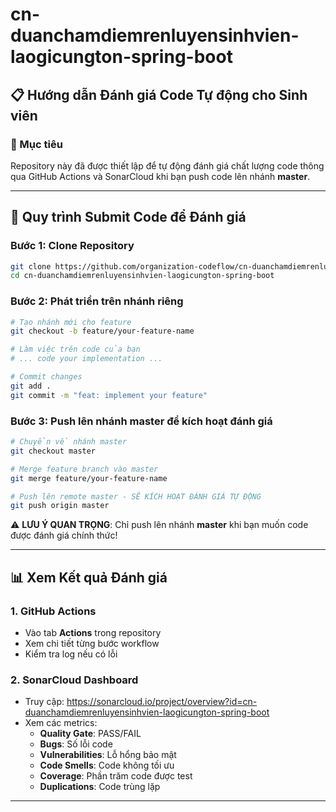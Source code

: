 # cn-duanchamdiemrenluyensinhvien-laogicungton-spring-boot
## 📋 Hướng dẫn Đánh giá Code Tự động cho Sinh viên

### 🎯 Mục tiêu
Repository này đã được thiết lập để tự động đánh giá chất lượng code thông qua GitHub Actions và SonarCloud khi bạn push code lên nhánh **master**.

---

## 🚀 Quy trình Submit Code để Đánh giá

### Bước 1: Clone Repository
```bash
git clone https://github.com/organization-codeflow/cn-duanchamdiemrenluyensinhvien-laogicungton-spring-boot.git
cd cn-duanchamdiemrenluyensinhvien-laogicungton-spring-boot
```

### Bước 2: Phát triển trên nhánh riêng
```bash
# Tạo nhánh mới cho feature
git checkout -b feature/your-feature-name

# Làm việc trên code của bạn
# ... code your implementation ...

# Commit changes
git add .
git commit -m "feat: implement your feature"
```

### Bước 3: Push lên nhánh master để kích hoạt đánh giá
```bash
# Chuyển về nhánh master
git checkout master

# Merge feature branch vào master
git merge feature/your-feature-name

# Push lên remote master - SẼ KÍCH HOẠT ĐÁNH GIÁ TỰ ĐỘNG
git push origin master
```

⚠️ **LƯU Ý QUAN TRỌNG**: Chỉ push lên nhánh **master** khi bạn muốn code được đánh giá chính thức!

---

## 📊 Xem Kết quả Đánh giá

### 1. GitHub Actions
- Vào tab **Actions** trong repository
- Xem chi tiết từng bước workflow
- Kiểm tra log nếu có lỗi

### 2. SonarCloud Dashboard
- Truy cập: https://sonarcloud.io/project/overview?id=cn-duanchamdiemrenluyensinhvien-laogicungton-spring-boot
- Xem các metrics:
  - **Quality Gate**: PASS/FAIL
  - **Bugs**: Số lỗi code
  - **Vulnerabilities**: Lỗ hổng bảo mật
  - **Code Smells**: Code không tối ưu
  - **Coverage**: Phần trăm code được test
  - **Duplications**: Code trùng lặp
---
